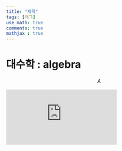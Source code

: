 ```yaml
---
title: "제목"
tags: [태그]
use_math: true
comments: true
mathjax : true
---
```


# 대수학 : algebra
$$
A
$$

![math](https://latex.codecogs.com/gif.latex?%5Clim_%7Bx%5Cto%200%7D%7B%5Cfrac%7Be%5Ex-1%7D%7B2x%7D%7D%20%5Coverset%7B%5Cleft%5B%5Cfrac%7B0%7D%7B0%7D%5Cright%5D%7D%7B%5Cunderset%7B%5Cmathrm%7BH%7D%7D%7B%3D%7D%7D%20%5Clim_%7Bx%5Cto%200%7D%7B%5Cfrac%7Be%5Ex%7D%7B2%7D%7D%3D%7B%5Cfrac%7B1%7D%7B2%7D%7D)
